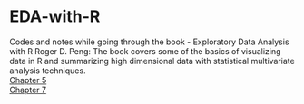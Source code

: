 # EDA-with-R
Codes and notes while going through the book - Exploratory Data Analysis with R Roger D. Peng: The book covers some of the basics of visualizing data in R and summarizing high dimensional data with statistical multivariate analysis techniques.                                                                                                              
[Chapter 5](https://htmlpreview.github.io/?https://github.com/Nutsa-N/EDA-with-R/blob/main/Chapter_05_EDA_Checklist.html)                                                             
[Chapter 7](https://htmlpreview.github.io/?https://github.com/Nutsa-N/EDA-with-R/blob/main/Chapter07_Exploratory_Graphs.html)

